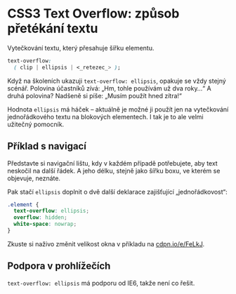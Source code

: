 CSS3 Text Overflow: způsob přetékání textu
==========================================

Vytečkování textu, který přesahuje šířku elementu.

```css
text-overflow:
  ( clip | ellipsis | <_retezec_> );
```

Když na školeních ukazuji `text-overflow: ellipsis`, opakuje se vždy stejný scénář. Polovina účastníků zívá: „Hm, tohle používám už dva roky…“ A druhá polovina? Nadšeně si píše: „Musím použít hned zítra!“

Hodnota `ellipsis` má háček – aktuálně je možné ji použít jen na vytečkování jednořádkového textu na blokových elementech. I tak je to ale velmi užitečný pomocník.

Příklad s navigací
--------

Představte si navigační lištu, kdy v každém případě potřebujete, aby text neskočil na další řádek. A jeho délku, stejně jako šířku boxu, ve kterém se objevuje, neznáte.

Pak stačí `ellipsis` doplnit o dvě další deklarace zajišťující „jednořádkovost“:

```css
.element {
  text-overflow: ellipsis;
  overflow: hidden;
  white-space: nowrap;
}
```

Zkuste si naživo změnit velikost okna v příkladu na [cdpn.io/e/FeLkJ](https://cdpn.io/e/FeLkJ).

Podpora v prohlížečích
----------------------

`text-overflow: ellipsis` má podporu od IE6, takže není co řešit.

